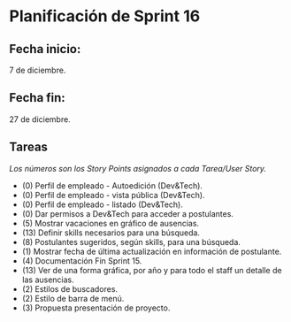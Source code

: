 # Planificación de Sprint 16

## Fecha inicio: 
7 de diciembre.
## Fecha fin:
27 de diciembre.

## Tareas

*Los números son los Story Points asignados a cada Tarea/User Story.*

* (0) Perfil de empleado - Autoedición (Dev&Tech).
* (0) Perfil de empleado - vista pública (Dev&Tech).
* (0) Perfil de empleado - listado (Dev&Tech).
* (0) Dar permisos a Dev&Tech para acceder a postulantes.
* (5) Mostrar vacaciones en gráfico de ausencias.
* (13) Definir skills necesarios para una búsqueda.
* (8) Postulantes sugeridos, según skills, para una búsqueda.
* (1) Mostrar fecha de última actualización en información de postulante.
* (4) Documentación Fin Sprint 15.
* (13) Ver de una forma gráfica, por año y para todo el staff un detalle de las ausencias.
* (2) Estilos de buscadores.
* (2) Estilo de barra de menú.
* (3) Propuesta presentación de proyecto.


